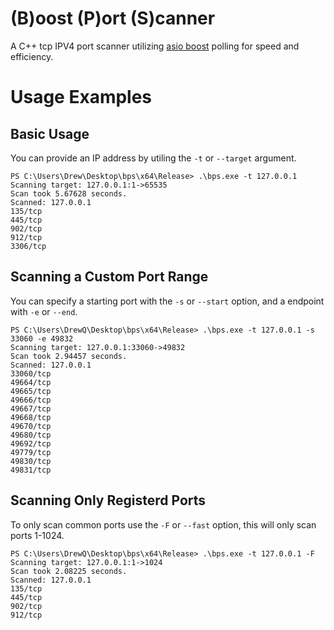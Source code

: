 # (B)oost (P)ort (S)canner
A C++ tcp IPV4 port scanner utilizing [asio boost](https://www.boost.org/doc/libs/1_76_0/doc/html/boost_asio.html) polling for speed and efficiency. 

# Usage Examples
## Basic Usage
You can provide an IP address by utiling the `-t` or `--target` argument. 
```
PS C:\Users\Drew\Desktop\bps\x64\Release> .\bps.exe -t 127.0.0.1
Scanning target: 127.0.0.1:1->65535
Scan took 5.67628 seconds.
Scanned: 127.0.0.1
135/tcp
445/tcp
902/tcp
912/tcp
3306/tcp
```
## Scanning a Custom Port Range
You can specify a starting port with the `-s` or `--start` option, and a endpoint with `-e` or `--end`.
```
PS C:\Users\DrewQ\Desktop\bps\x64\Release> .\bps.exe -t 127.0.0.1 -s 33060 -e 49832
Scanning target: 127.0.0.1:33060->49832
Scan took 2.94457 seconds.
Scanned: 127.0.0.1
33060/tcp
49664/tcp
49665/tcp
49666/tcp
49667/tcp
49668/tcp
49670/tcp
49680/tcp
49692/tcp
49779/tcp
49830/tcp
49831/tcp
```
## Scanning Only Registerd Ports
To only scan common ports use the `-F` or `--fast` option, this will only scan ports 1-1024.
```
PS C:\Users\DrewQ\Desktop\bps\x64\Release> .\bps.exe -t 127.0.0.1 -F
Scanning target: 127.0.0.1:1->1024
Scan took 2.08225 seconds.
Scanned: 127.0.0.1
135/tcp
445/tcp
902/tcp
912/tcp
```

